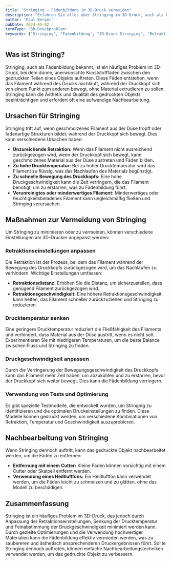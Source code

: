 ```yaml
---
title: "Stringing – Fädenbildung im 3D-Druck vermeiden"
description: "Erfahren Sie alles über Stringing im 3D-Druck, auch als Fädenbildung bekannt. Entdecken Sie die Ursachen, wie man Stringing vermeidet und welche Einstellungen im 3D-Drucker angepasst werden sollten."
author: "Paul Berger"
pubDate: 2024-05-02
termType: "3D-Druckproblem"
keywords: ["Stringing", "Fädenbildung", "3D-Druck Stringing", "Retraktion", "3D-Druck Probleme"]
---
```


## Was ist Stringing?

Stringing, auch als Fädenbildung bekannt, ist ein häufiges Problem im 3D-Druck, bei dem dünne, unerwünschte Kunststofffäden zwischen den gedruckten Teilen eines Objekts auftreten. Diese Fäden entstehen, wenn das Filament während des Drucks nachläuft, während der Druckkopf sich von einem Punkt zum anderen bewegt, ohne Material extrudieren zu sollen. Stringing kann die Ästhetik und Qualität des gedruckten Objekts beeinträchtigen und erfordert oft eine aufwendige Nachbearbeitung.

## Ursachen für Stringing

Stringing tritt auf, wenn geschmolzenes Filament aus der Düse tropft oder fadenartige Strukturen bildet, während der Druckkopf sich bewegt. Dies kann verschiedene Ursachen haben:

- **Unzureichende Retraktion:** Wenn das Filament nicht ausreichend zurückgezogen wird, wenn der Druckkopf sich bewegt, kann geschmolzenes Material aus der Düse austreten und Fäden bilden.
- **Zu hohe Drucktemperatur:** Bei zu hoher Drucktemperatur wird das Filament zu flüssig, was das Nachlaufen des Materials begünstigt.
- **Zu schnelle Bewegung des Druckkopfs:** Eine hohe Druckgeschwindigkeit kann die Zeit verringern, die das Filament benötigt, um zu erstarren, was zu Fädenbildung führt.
- **Verunreinigtes oder minderwertiges Filament:** Minderwertiges oder feuchtigkeitsbeladenes Filament kann ungleichmäßig fließen und Stringing verursachen.

## Maßnahmen zur Vermeidung von Stringing

Um Stringing zu minimieren oder zu vermeiden, können verschiedene Einstellungen am 3D-Drucker angepasst werden:

### Retraktionseinstellungen anpassen

Die Retraktion ist der Prozess, bei dem das Filament während der Bewegung des Druckkopfs zurückgezogen wird, um das Nachlaufen zu verhindern. Wichtige Einstellungen umfassen:

- **Retraktionsdistanz:** Erhöhen Sie die Distanz, um sicherzustellen, dass genügend Filament zurückgezogen wird.
- **Retraktionsgeschwindigkeit:** Eine höhere Retraktionsgeschwindigkeit kann helfen, das Filament schneller zurückzuziehen und Stringing zu reduzieren.

### Drucktemperatur senken

Eine geringere Drucktemperatur reduziert die Fließfähigkeit des Filaments und verhindert, dass Material aus der Düse austritt, wenn es nicht soll. Experimentieren Sie mit niedrigeren Temperaturen, um die beste Balance zwischen Fluss und Stringing zu finden.

### Druckgeschwindigkeit anpassen

Durch die Verringerung der Bewegungsgeschwindigkeit des Druckkopfs kann das Filament mehr Zeit haben, um abzukühlen und zu erstarren, bevor der Druckkopf sich weiter bewegt. Dies kann die Fädenbildung verringern.

### Verwendung von Tests und Optimierung

Es gibt spezielle Testmodelle, die entwickelt wurden, um Stringing zu identifizieren und die optimalen Druckeinstellungen zu finden. Diese Modelle können gedruckt werden, um verschiedene Kombinationen von Retraktion, Temperatur und Geschwindigkeit auszuprobieren.

## Nachbearbeitung von Stringing

Wenn Stringing dennoch auftritt, kann das gedruckte Objekt nachbearbeitet werden, um die Fäden zu entfernen:

- **Entfernung mit einem Cutter:** Kleine Fäden können vorsichtig mit einem Cutter oder Skalpell entfernt werden.
- **Verwendung eines Heißluftföns:** Ein Heißluftfön kann verwendet werden, um die Fäden leicht zu schmelzen und zu glätten, ohne das Modell zu beschädigen.

## Zusammenfassung

Stringing ist ein häufiges Problem im 3D-Druck, das jedoch durch Anpassung der Retraktionseinstellungen, Senkung der Drucktemperatur und Feinabstimmung der Druckgeschwindigkeit minimiert werden kann. Durch gezielte Optimierungen und die Verwendung hochwertiger Materialien kann die Fädenbildung effektiv vermieden werden, was zu saubereren und ästhetisch ansprechenderen Druckergebnissen führt. Sollte Stringing dennoch auftreten, können einfache Nachbearbeitungstechniken verwendet werden, um das gedruckte Objekt zu verbessern.
